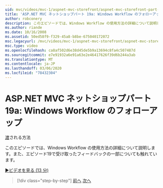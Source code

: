 ```yaml
---
uid: mvc/videos/mvc-1/aspnet-mvc-storefront/aspnet-mvc-storefront-part-19a-windows-workflow-followup
title: 'ASP.NET MVC ネットショップパート 19a: Windows Workflow のフォローアップ |Microsoft Docs'
author: robconery
description: このエピソードでは、Windows Workflow の使用方法の詳細について説明します。また、エピソード19で受け取ったフィードバックの一部についても触れています。
ms.author: riande
ms.date: 10/16/2008
ms.assetid: 50ed58f9-f329-45a8-b8be-675040172072
msc.legacyurl: /mvc/videos/mvc-1/aspnet-mvc-storefront/aspnet-mvc-storefront-part-19a-windows-workflow-followup
msc.type: video
ms.openlocfilehash: ca8af502d6e38d45de5b9a13694c8fa4c507487d
ms.sourcegitcommit: e7e91932a6e91a63e2e46417626f39d6b244a3ab
ms.translationtype: MT
ms.contentlocale: ja-JP
ms.lasthandoff: 03/06/2020
ms.locfileid: "78432304"
---
```

# <a name="aspnet-mvc-storefront-part-19a-windows-workflow-followup"></a>ASP.NET MVC ネットショップパート 19a: Windows Workflow のフォローアップ

[渡](https://github.com/robconery)される方法

このエピソードでは、Windows Workflow の使用方法の詳細について説明します。また、エピソード19で受け取ったフィードバックの一部についても触れています。

[&#9654;ビデオを見る (13 分)](https://channel9.msdn.com/Blogs/ASP-NET-Site-Videos/aspnet-mvc-storefront-part-19a-windows-workflow-followup)

> [!div class="step-by-step"]
> [前へ](aspnet-mvc-storefront-part-19-processing-orders-with-windows-workflow.md)
> [次へ](aspnet-mvc-storefront-part-20-logging.md)
